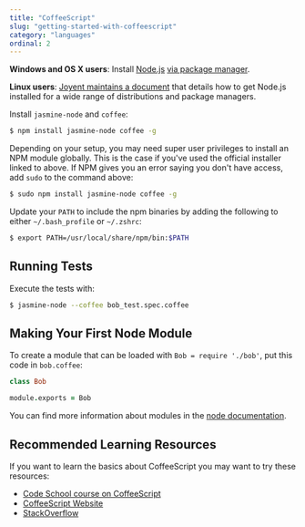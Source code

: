 ```yaml
---
title: "CoffeeScript"
slug: "getting-started-with-coffeescript"
category: "languages"
ordinal: 2
---
```


**Windows and OS X users**: Install [Node.js](http://nodejs.org/) [via package manager](https://github.com/joyent/node/wiki/Installing-Node.js-via-package-manager).

**Linux users**: [Joyent maintains a document][linstall] that details how to get Node.js installed for a wide range of distributions and package managers.

[linstall]: https://github.com/joyent/node/wiki/Installing-Node.js-via-package-manager

Install `jasmine-node` and `coffee`:

```bash
$ npm install jasmine-node coffee -g
```

Depending on your setup, you may need super user privileges to install an NPM module globally. This is the case if you've used the official installer linked to above. If NPM gives you an error saying you don't have access, add `sudo` to the command above:

```bash
$ sudo npm install jasmine-node coffee -g
````

Update your `PATH` to include the npm binaries by adding the following to either `~/.bash_profile` or `~/.zshrc`:

```bash
$ export PATH=/usr/local/share/npm/bin:$PATH
```

## Running Tests

Execute the tests with:

```bash
$ jasmine-node --coffee bob_test.spec.coffee
```

## Making Your First Node Module

To create a module that can be loaded with `Bob = require './bob'`, put this code in `bob.coffee`:

```coffeescript
class Bob

module.exports = Bob
```

You can find more information about modules in the [node documentation](http://nodejs.org/api/modules.html#modules_module_exports).

## Recommended Learning Resources

If you want to learn the basics about CoffeeScript you may want to try these resources:

* [Code School course on CoffeeScript](https://www.codeschool.com/courses/coffeescript)
* [CoffeeScript Website](http://coffeescript.org)
* [StackOverflow](http://stackoverflow.com/)
